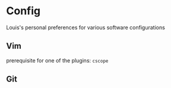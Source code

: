 # Config
Louis's personal preferences for various software configurations

## Vim
prerequisite for one of the plugins: `cscope`

## Git

